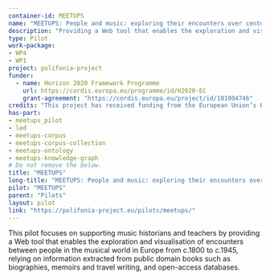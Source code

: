 ```yaml
---
container-id: MEETUPS
name: "MEETUPS: People and music: exploring their encounters over centuries"
description: "Providing a Web tool that enables the exploration and visualization of encounters between people in the musical world in Europe."
type: Pilot
work-package:
- WP4
- WP1
project: polifonia-project
funder:
  - name: Horizon 2020 Framework Programme
    url: https://cordis.europa.eu/programme/id/H2020-EC
    grant-agreement: "https://cordis.europa.eu/project/id/101004746"
credits: "This project has received funding from the European Union’s Horizon 2020 research and innovation programme under grant agreement N. 101004746."
has-part:
- meetups_pilot
- led
- meetups-corpus
- meetups-corpus-collection
- meetups-ontology
- meetups-knowledge-graph
# Do not remove the below.
title: "MEETUPS"
long-title: "MEETUPS: People and music: exploring their encounters over centuries"
pilot: "MEETUPS"
parent: "Pilots"
layout: pilot
link: "https://polifonia-project.eu/pilots/meetups/"
--- 
```


This pilot focuses on supporting music historians and teachers by providing a Web tool that enables the exploration and visualisation of encounters between people in the musical world in Europe from c.1800 to c.1945, relying on information extracted from public domain books such as biographies, memoirs and travel writing, and open-access databases. 
